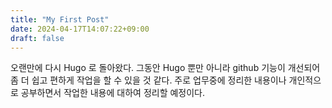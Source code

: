 ```yaml
---
title: "My First Post"
date: 2024-04-17T14:07:22+09:00
draft: false
---
```

오랜만에 다시 Hugo 로 돌아왔다. 
그동안 Hugo 뿐만 아니라 github 기능이 개선되어 좀 더 쉽고 편하게 작업을 할 수 있을 것 같다.
주로 업무중에 정리한 내용이나 개인적으로 공부하면서 작업한 내용에 대하여 정리할 예정이다.


